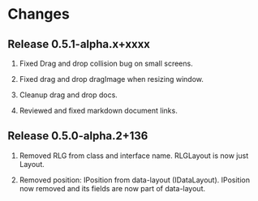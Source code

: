 # Changes

## Release 0.5.1-alpha.x+xxxx

1. Fixed Drag and drop collision bug on small screens.

2. Fixed drag and drop dragImage when resizing window.

3. Cleanup drag and drop docs.

4. Reviewed and fixed markdown document links.

## Release 0.5.0-alpha.2+136

1. Removed RLG from class and interface name. RLGLayout is now just Layout.

2. Removed position: IPosition from data-layout (IDataLayout). IPosition now removed and its fields are now part of data-layout.